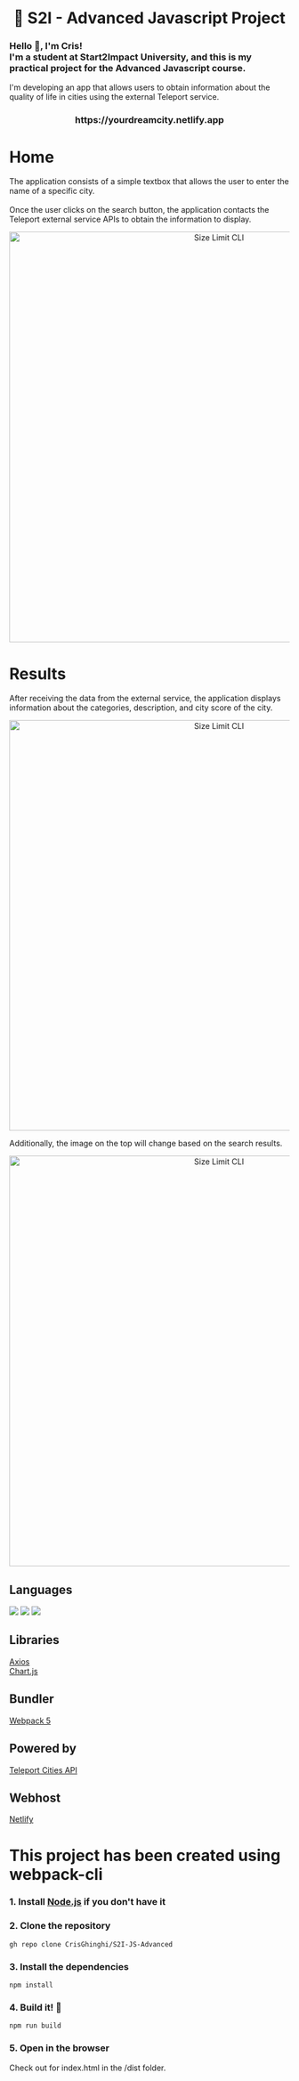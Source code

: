 <h1 align="center">🚀 S2I - Advanced Javascript Project</h1>
<h3 align="left">Hello 👋, I'm Cris!<br>
I'm a student at Start2Impact University, and this is my practical project for the Advanced Javascript course.</h3>
<p align="left">I'm developing an app that allows users to obtain information about the quality of life in cities using the external Teleport service.</h3>
<h3 align="center">https://yourdreamcity.netlify.app</h3>

# Home
The application consists of a simple textbox that allows the user to enter the name of a specific city.<br>
<br>
Once the user clicks on the search button, the application contacts the Teleport external service APIs to obtain the information to display.<br>

<p align="center">
  <img src="src/img/screenshot/home.png" alt="Size Limit CLI" width="738">
</p>

# Results
After receiving the data from the external service, the application displays information about the categories, description, and city score of the city.

<p align="center">
  <img src="src/img/screenshot/chart.png" alt="Size Limit CLI" width="738">
</p>

Additionally, the image on the top will change based on the search results.

<p align="center">
  <img src="src/img/screenshot/city.png" alt="Size Limit CLI" width="738">
</p>

## Languages
<p>
<div align="left">
  <img src="https://img.shields.io/badge/HTML5-F26624.svg?style=for-the-badge&logo=html5&logoColor=white">
  <img src="https://img.shields.io/badge/CSS-2465F1.svg?style=for-the-badge&logo=CSS3&logoColor=white">
  <img src="https://img.shields.io/badge/JavaScript-000000.svg?style=for-the-badge&logo=javascript&logoColor=F7E017">
</div>
</p>

## Libraries
[Axios](https://axios-http.com/)<br>
[Chart.js](https://www.chartjs.org/)

## Bundler 
[Webpack 5](https://webpack.js.org/)

## Powered by
[Teleport Cities API](https://developers.teleport.org/api/)

## Webhost
[Netlify](https://www.netlify.com)

# This project has been created using **webpack-cli**
### 1. Install [Node.js](https://nodejs.org/it/download/) if you don't have it
### 2. Clone the repository
```
gh repo clone CrisGhinghi/S2I-JS-Advanced
```
### 3. Install the dependencies
```
npm install
```
### 4. Build it! 🚀
```
npm run build
```
### 5. Open in the browser
Check out for index.html in the /dist folder.
